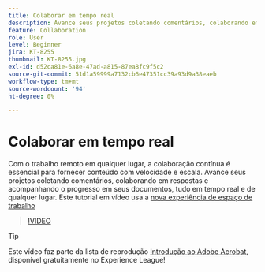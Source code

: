 ```yaml
---
title: Colaborar em tempo real
description: Avance seus projetos coletando comentários, colaborando em respostas e acompanhando o progresso em seus documentos, tudo em tempo real e de qualquer lugar
feature: Collaboration
role: User
level: Beginner
jira: KT-8255
thumbnail: KT-8255.jpg
exl-id: d52ca81e-6a8e-47ad-a815-87ea8fc9f5c2
source-git-commit: 51d1a59999a7132cb6e47351cc39a93d9a38eaeb
workflow-type: tm+mt
source-wordcount: '94'
ht-degree: 0%

---
```


# Colaborar em tempo real

Com o trabalho remoto em qualquer lugar, a colaboração contínua é essencial para fornecer conteúdo com velocidade e escala. Avance seus projetos coletando comentários, colaborando em respostas e acompanhando o progresso em seus documentos, tudo em tempo real e de qualquer lugar. Este tutorial em vídeo usa a [nova experiência de espaço de trabalho](new-workspace.md)

>[!VIDEO](https://video.tv.adobe.com/v/337500?quality=12&learn=on&hidetitle=true)

>[!TIP]
>
>Este vídeo faz parte da lista de reprodução [Introdução ao Adobe Acrobat](https://experienceleague.adobe.com/en/playlists/acrobat-get-started-business-users), disponível gratuitamente no Experience League!
